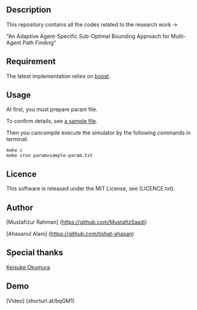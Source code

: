## Description
This repository contains all the codes related to the research work ->

"An Adaptive Agent-Specific Sub-Optimal Bounding Approach for Multi-Agent Path Finding"

## Requirement

The latest implementation relies on [boost](https://www.boost.org/).

## Usage
At first, you must prepare param file.

To confirm details, see [a sample file](sample-param.txt).

Then you cancompile execute the simulator by the following commands in terminal:

```
make c
make crun param=sample-param.txt
```

## Licence
This software is released under the MIT License, see (LICENCE.txt).

## Author
[Mustafizur Rahman] (https://github.com/MustafizSaadi)

[Ahasanul Alam] (https://github.com/tishat-ahasan)

## Special thanks
[Keisuke Okumura](https://github.com/Kei18)

## Demo
[Video] (shorturl.at/bqGM1)
